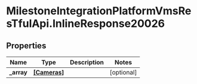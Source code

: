 # MilestoneIntegrationPlatformVmsResTfulApi.InlineResponse20026

## Properties
Name | Type | Description | Notes
------------ | ------------- | ------------- | -------------
**_array** | [**[Cameras]**](Cameras.md) |  | [optional] 
